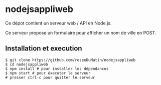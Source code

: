 # nodejsappliweb

Ce dépot contient un serveur web / API en Node.js.

Ce serveur propose un formulaire pour afficher un nom de ville en POST.

## Installation et execution
```
$ git clone https://github.com/roseeDuMatin/nodejsappliweb
$ cd nodejsappliweb
$ npm install # pour installer les dépendances
$ npm start # pour éxecuter le serveur
# presser ctrl-c pour quitter le serveur
```
